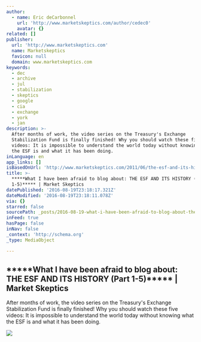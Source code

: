 ```yaml
---
author:
  - name: Eric deCarbonnel
    url: 'http://www.marketskeptics.com/author/cedec0'
    avatar: {}
related: []
publisher:
  url: 'http://www.marketskeptics.com'
  name: Marketskeptics
  favicon: null
  domain: www.marketskeptics.com
keywords:
  - dec
  - archive
  - jul
  - stabilization
  - skeptics
  - google
  - cia
  - exchange
  - york
  - jan
description: >-
  After months of work, the video series on the Treasury's Exchange
  Stabilization Fund is finally finished! Why you should watch these five
  videos: It is impossible to understand the world today without knowing what
  the ESF is and what it has been doing.
inLanguage: en
app_links: []
isBasedOnUrl: 'http://www.marketskeptics.com/2011/06/the-esf-and-its-history.html'
title: >-
  *****What I have been afraid to blog about: THE ESF AND ITS HISTORY (Part
  1-5)***** | Market Skeptics
datePublished: '2016-08-19T23:18:17.321Z'
dateModified: '2016-08-19T23:18:11.078Z'
via: {}
starred: false
sourcePath: _posts/2016-08-19-what-i-have-been-afraid-to-blog-about-the-esf-and-its.md
inFeed: true
hasPage: false
inNav: false
_context: 'http://schema.org'
_type: MediaObject

---
```

<article style=""><h1>*****What I have been afraid to blog about: THE ESF AND ITS HISTORY (Part 1-5)***** | Market Skeptics</h1><p>After months of work, the video series on the Treasury's Exchange Stabilization Fund is finally finished! Why you should watch these five videos: It is impossible to understand the world today without knowing what the ESF is and what it has been doing.</p><img src="http://www.marketskeptics.com/wp-content/uploads/2011/06/image005.jpg" /></article>